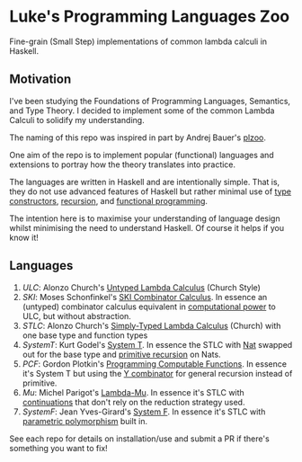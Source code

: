 # Luke's Programming Languages Zoo
Fine-grain (Small Step) implementations of common lambda calculi in Haskell. 

## Motivation
I've been studying the Foundations of Programming Languages, Semantics, and Type Theory. I decided to implement some of the common Lambda Calculi to solidify my understanding. 

The naming of this repo was inspired in part by Andrej Bauer's [plzoo](https://github.com/andrejbauer/plzoo).

One aim of the repo is to implement popular (functional) languages and extensions to portray how the theory translates into practice. 

The languages are written in Haskell and are intentionally simple. That is, they do not use advanced features of Haskell but rather minimal use of [type constructors](https://en.wikipedia.org/wiki/Algebraic_data_type), [recursion](https://www.google.co.uk/search?ei=MbCyWrPmOeWWgAbLr4TwCg&q=recursion&oq=recursion&gs_l=psy-ab.3..35i39k1l2j0i67k1l8.6142.7685.0.7949.10.7.0.0.0.0.543.543.5-1.1.0....0...1c.1.64.psy-ab..9.1.541.0...0.9MwCQCbDFwA), and [functional programming](https://learnxinyminutes.com/docs/haskell/). 

The intention here is to maximise your understanding of language design whilst minimising the need to understand Haskell. Of course it helps if you know it!

## Languages

1. _ULC_: Alonzo Church's [Untyped Lambda Calculus](https://en.wikipedia.org/wiki/Lambda_calculus) (Church Style)
2. _SKI_: Moses Schonfinkel's [SKI Combinator Calculus](https://en.wikipedia.org/wiki/SKI_combinator_calculus). In essence an (untyped) combinator calculus equivalent in [computational power](https://en.wikipedia.org/wiki/Turing_completeness) to ULC, but without abstraction.
3. _STLC_: Alonzo Church's [Simply-Typed Lambda Calculus](https://en.wikipedia.org/wiki/Simply_typed_lambda_calculus) (Church) with one base type and function types
4. _SystemT_: Kurt Godel's [System T](https://en.wikipedia.org/wiki/Dialectica_interpretation). In essence the STLC with [Nat](https://wiki.haskell.org/Peano_numbers) swapped out for the base type and [primitive recursion](https://www.quora.com/What-is-primitive-recursion) on Nats.
5. _PCF_: Gordon Plotkin's [Programming Computable Functions](http://www.cs.bham.ac.uk/~axj/pub/papers/Jung-2014-Teaching-denotational-semantics.pdf). In essence it's System T but using the [Y combinator](https://en.wikipedia.org/wiki/Fixed-point_combinator#Fixed_point_combinators_in_lambda_calculus) for general recursion instead of primitive.
6. _Mu_: Michel Parigot's [Lambda-Mu](). In essence it's STLC with [continuations](https://en.wikipedia.org/wiki/Continuation) that don't rely on the reduction strategy used.
7. _SystemF_: Jean Yves-Girard's [System F](https://en.wikipedia.org/wiki/System_F). In essence it's STLC with [parametric polymorphism](https://en.wikipedia.org/wiki/Parametric_polymorphism) built in. 

See each repo for details on installation/use and submit a PR if there's something you want to fix!